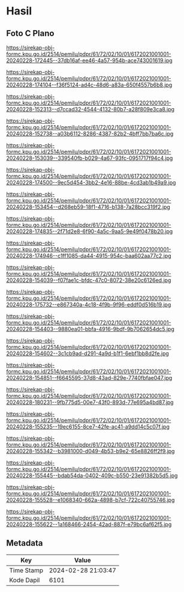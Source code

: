 # Hasil

## Foto C Plano

https://sirekap-obj-formc.kpu.go.id/2514/pemilu/pdpr/61/72/02/10/01/6172021001001-20240228-172445--37db16af-ee46-4a57-954b-ace743001619.jpg

https://sirekap-obj-formc.kpu.go.id/2514/pemilu/pdpr/61/72/02/10/01/6172021001001-20240228-174104--f36f5124-ad4c-48d6-a83a-650f4557b6b8.jpg

https://sirekap-obj-formc.kpu.go.id/2514/pemilu/pdpr/61/72/02/10/01/6172021001001-20240228-152313--d7ccad32-4544-4132-80b7-a28f809e3ca8.jpg

https://sirekap-obj-formc.kpu.go.id/2514/pemilu/pdpr/61/72/02/10/01/6172021001001-20240228-152738--a03b6112-8286-4387-82b2-4bff7bb7ba6c.jpg

https://sirekap-obj-formc.kpu.go.id/2514/pemilu/pdpr/61/72/02/10/01/6172021001001-20240228-153039--339540fb-b029-4a67-93fc-0951717f94c4.jpg

https://sirekap-obj-formc.kpu.go.id/2514/pemilu/pdpr/61/72/02/10/01/6172021001001-20240228-174500--9ec5d454-3bb2-4e16-88be-4cd3ab1b49a9.jpg

https://sirekap-obj-formc.kpu.go.id/2514/pemilu/pdpr/61/72/02/10/01/6172021001001-20240228-153454--d268eb59-18f1-4716-b138-7a28bcc319f2.jpg

https://sirekap-obj-formc.kpu.go.id/2514/pemilu/pdpr/61/72/02/10/01/6172021001001-20240228-174835--2f71d2e8-6f90-4a5c-9aa5-9e49f0478b20.jpg

https://sirekap-obj-formc.kpu.go.id/2514/pemilu/pdpr/61/72/02/10/01/6172021001001-20240228-174946--c1ff1085-da44-4915-954c-baa602aa77c2.jpg

https://sirekap-obj-formc.kpu.go.id/2514/pemilu/pdpr/61/72/02/10/01/6172021001001-20240228-154039--f07fae1c-bfdc-47c0-8072-38e20c6126ed.jpg

https://sirekap-obj-formc.kpu.go.id/2514/pemilu/pdpr/61/72/02/10/01/6172021001001-20240228-175732--e867340a-4c18-4f9b-9f96-eddf0d516b19.jpg

https://sirekap-obj-formc.kpu.go.id/2514/pemilu/pdpr/61/72/02/10/01/6172021001001-20240228-154403--9880ea01-bbfa-4916-9bdf-9b7062654dc5.jpg

https://sirekap-obj-formc.kpu.go.id/2514/pemilu/pdpr/61/72/02/10/01/6172021001001-20240228-154602--3c1cb9ad-d291-4a9d-b1f1-6ebf1bb8d2fe.jpg

https://sirekap-obj-formc.kpu.go.id/2514/pemilu/pdpr/61/72/02/10/01/6172021001001-20240228-154851--f6645595-37d8-43ad-829e-7740fbfae047.jpg

https://sirekap-obj-formc.kpu.go.id/2514/pemilu/pdpr/61/72/02/10/01/6172021001001-20240228-180231--9fb775d5-00e7-43f0-893d-77e695a4bd87.jpg

https://sirekap-obj-formc.kpu.go.id/2514/pemilu/pdpr/61/72/02/10/01/6172021001001-20240228-155235--19ec6155-8ce7-42fe-ac41-a9dd14c5c07f.jpg

https://sirekap-obj-formc.kpu.go.id/2514/pemilu/pdpr/61/72/02/10/01/6172021001001-20240228-155342--b3981000-d049-4b53-b9e2-65e8826ff2f9.jpg

https://sirekap-obj-formc.kpu.go.id/2514/pemilu/pdpr/61/72/02/10/01/6172021001001-20240228-155445--bdab54da-0402-409c-b550-23e91382b5d5.jpg

https://sirekap-obj-formc.kpu.go.id/2514/pemilu/pdpr/61/72/02/10/01/6172021001001-20240228-155528--e1068340-662a-4898-b7cf-722c40755746.jpg

https://sirekap-obj-formc.kpu.go.id/2514/pemilu/pdpr/61/72/02/10/01/6172021001001-20240228-155622--1a168466-2454-42ad-887f-e79bc6af62f5.jpg


## Metadata

| Key        | Value               |
| ---------- | ------------------- |
| Time Stamp | 2024-02-28 21:03:47 |
| Kode Dapil | 6101                |



